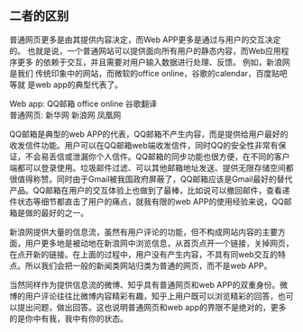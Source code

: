 ## 二者的区别
普通网页更多是由其提供内容决定，而Web APP更多是通过与用户的交互决定的。
也就是说，一个普通网站可以提供面向所有用户的静态内容，而Web应用程序更多
的依赖于交互，并且需要对用户输入数据进行处理、反馈。 例如，新浪网是我们
传统印象中的网站，而微软的office online，谷歌的calendar，百度贴吧等就
是web app的典型代表了。

Web app:	QQ邮箱	office online	谷歌翻译  
普通网页:	新华网		新浪网			凤凰网

QQ邮箱是典型的web APP的代表，QQ邮箱不产生内容，而是提供给用户最好的收发信件功能。用户可以在QQ邮箱web端收发信件，同时QQ的安全性非常有保证，不会易丢信或泄漏你个人信件。QQ邮箱的同步功能也很方便，在不同的客户端都可以登录使用。垃圾邮件过滤、可以其他邮箱地址发送、提供无限存储空间都很值得称赞。同时由于Gmail被我国政府屏蔽了，QQ邮箱应该是Gmail最好的替代产品。QQ邮箱在用户的交互体验上也做到了最棒，比如说可以撤回邮件，查看递件状态等细节都直击了用户的痛点，就我有限的web APP的使用经验来说，QQ邮箱是做的最好的之一。

新浪网提供大量的信息流，虽然有用户评论的功能，但不构成网站内容的主要方面，用户更多地是被动地在新浪网中浏览信息，从首页点开一个链接，关掉网页，在点开新的链接。在上面的过程中，用户没有产生内容，不具有同web交互的特点。所以我们会把一般的新闻类网站归类为普通的网页，而不是web APP。

当然同样作为提供信息流的微博、知乎具有普通网页和web APP的双重身份。微博的用户评论往往比微博内容精彩有趣，知乎上用户既可以浏览精彩的回答，也可以提出问题，做出回答。这也说明普通网页和web app的界限不是绝对的，更多的是你中有我，我中有你的状态。

